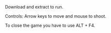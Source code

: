 Download and extract to run.

Controls:
Arrow keys to move and mouse to shoot.

To close the game you have to use ALT + F4.

